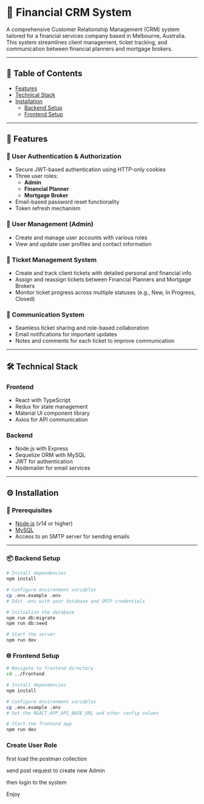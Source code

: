 # 💼 Financial CRM System

A comprehensive Customer Relationship Management (CRM) system tailored for a financial services company based in Melbourne, Australia. This system streamlines client management, ticket tracking, and communication between financial planners and mortgage brokers.

---

## 📑 Table of Contents

- [Features](#features)
- [Technical Stack](#technical-stack)
- [Installation](#installation)
  - [Backend Setup](#backend-setup)
  - [Frontend Setup](#frontend-setup)

---

## 🚀 Features

### 🔐 User Authentication & Authorization

- Secure JWT-based authentication using HTTP-only cookies
- Three user roles:
  - **Admin**
  - **Financial Planner**
  - **Mortgage Broker**
- Email-based password reset functionality
- Token refresh mechanism

### 👥 User Management (Admin)

- Create and manage user accounts with various roles
- View and update user profiles and contact information

### 🎫 Ticket Management System

- Create and track client tickets with detailed personal and financial info
- Assign and reassign tickets between Financial Planners and Mortgage Brokers
- Monitor ticket progress across multiple statuses (e.g., New, In Progress, Closed)

### 💬 Communication System

- Seamless ticket sharing and role-based collaboration
- Email notifications for important updates
- Notes and comments for each ticket to improve communication

---

## 🛠️ Technical Stack

### Frontend

- React with TypeScript
- Redux for state management
- Material UI component library
- Axios for API communication

### Backend

- Node.js with Express
- Sequelize ORM with MySQL
- JWT for authentication
- Nodemailer for email services

---

## ⚙️ Installation

### 🔧 Prerequisites

- [Node.js](https://nodejs.org/) (v14 or higher)
- [MySQL](https://www.mysql.com/)
- Access to an SMTP server for sending emails

---

### 📦 Backend Setup

```bash
# Install dependencies
npm install

# Configure environment variables
cp .env.example .env
# Edit .env with your database and SMTP credentials

# Initialize the database
npm run db:migrate
npm run db:seed

# Start the server
npm run dev

```

### 🌐 Frontend Setup

```bash
# Navigate to frontend directory
cd ../Frontend

# Install dependencies
npm install

# Configure environment variables
cp .env.example .env
# Set the REACT_APP_API_BASE_URL and other config values

# Start the frontend app
npm run dev

```

### Create User Role

first load the postman collection

send post request to create new Admin

then login to the system


Enjoy 

